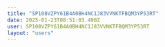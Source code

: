 ```yaml
---
title: "SP108VZPY61B4A0BH4NC1J83VVNKTFBQM3YP53RT"
date: 2025-01-23T08:51:03.490Z
user: SP108VZPY61B4A0BH4NC1J83VVNKTFBQM3YP53RT
layout: "users"
---
```

    